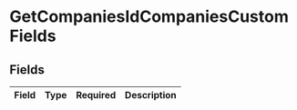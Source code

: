 # GetCompaniesIdCompaniesCustomFields


## Fields

| Field       | Type        | Required    | Description |
| ----------- | ----------- | ----------- | ----------- |